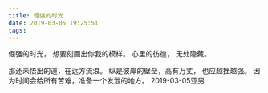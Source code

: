 ```yaml
---
title: 倔强的时光
date: 2019-03-05 19:25:51
tags:
---
```

倔强的时光，
想要刻画出你我的模样。
心里的彷徨，
无处隐藏。

那还未悟出的道，在远方流浪。
纵是彼岸的壁垒，高有万丈，
也应越挫越强。
因为时间会给所有苦难，准备一个发泄的地方。
2019-03-05亚男